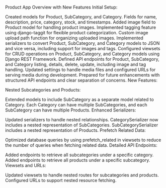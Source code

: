 Product App Overview with New Features
Initial Setup:

Created models for Product, SubCategory, and Category.
Fields for name, description, price, category, stock, and timestamps.
Added image field to Product model for handling product images.
Implemented tagging feature using django-taggit for flexible product categorization.
Custom image upload path function for organizing uploaded images.
Implemented serializers to convert Product, SubCategory, and Category models to JSON and vice versa, including support for images and tags.
Configured viewsets for CRUD operations on Product, SubCategory, and Category models using Django REST Framework.
Defined API endpoints for Product, SubCategory, and Category listing, details, delete, update, including image and tag handling.
Updated settings to handle media files and configured URLs for serving media during development.
Prepared for future enhancements with structured API endpoints and clear separation of concerns.
New Features:

Nested Subcategories and Products:

Extended models to include SubCategory as a separate model related to Category.
Each Category can have multiple SubCategories, and each SubCategory can have multiple Products.
Enhanced Serializers:

Updated serializers to handle nested relationships.
CategorySerializer now includes a nested representation of SubCategories.
SubCategorySerializer includes a nested representation of Products.
Prefetch Related Data:

Optimized database queries by using prefetch_related in viewsets to reduce the number of queries when fetching related data.
Detailed API Endpoints:

Added endpoints to retrieve all subcategories under a specific category.
Added endpoints to retrieve all products under a specific subcategory.
Viewsets and URLs:

Updated viewsets to handle nested routes for subcategories and products.
Configured URLs to support nested resource fetching.

